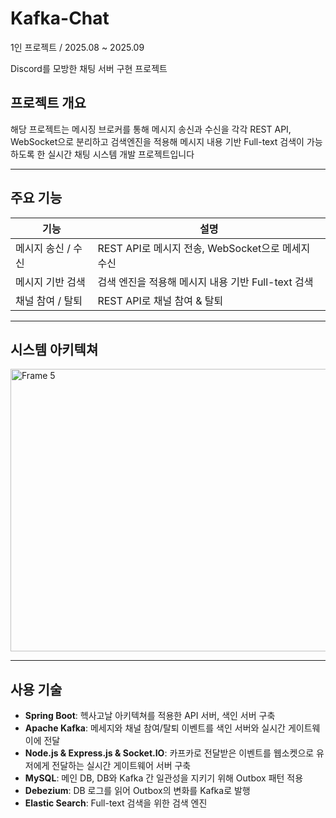 # Kafka-Chat

1인 프로젝트 / 2025.08 ~ 2025.09

Discord를 모방한 채팅 서버 구현 프로젝트

## 프로젝트 개요

해당 프로젝트는 메시징 브로커를 통해 메시지 송신과 수신을 각각 REST API, WebSocket으로 분리하고 검색엔진을 적용해 메시지 내용 기반 Full-text 검색이 가능하도록 한 실시간 채팅 시스템 개발 프로젝트입니다

---

## 주요 기능

| 기능              | 설명                               |
|-----------------|----------------------------------|
| 메시지 송신 / 수신 | REST API로 메시지 전송, WebSocket으로 메세지 수신 |
| 메시지 기반 검색 | 검색 엔진을 적용해 메시지 내용 기반 Full-text 검색 |
| 채널 참여 / 탈퇴 | REST API로 채널 참여 & 탈퇴 |

---

## 시스템 아키텍쳐

<img width="512" height="452" alt="Frame 5" src="https://github.com/user-attachments/assets/b530ab10-e5a2-4a02-8baa-9185b87f059e" />

---


## 사용 기술
- **Spring Boot**: 헥사고날 아키텍쳐를 적용한 API 서버, 색인 서버 구축
- **Apache Kafka**: 메세지와 채널 참여/탈퇴 이벤트를 색인 서버와 실시간 게이트웨이에 전달
- **Node.js & Express.js & Socket.IO**: 카프카로 전달받은 이벤트를 웹소켓으로 유저에게 전달하는 실시간 게이트웨어 서버 구축
- **MySQL**: 메인 DB, DB와 Kafka 간 일관성을 지키기 위해 Outbox 패턴 적용
- **Debezium**: DB 로그를 읽어 Outbox의 변화를 Kafka로 발행
- **Elastic Search**: Full-text 검색을 위한 검색 엔진
